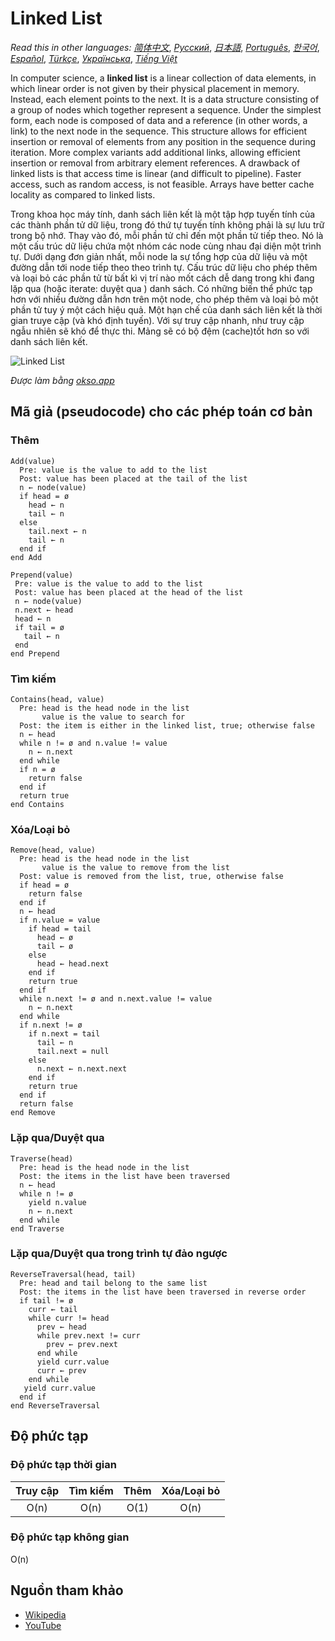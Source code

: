 # Linked List

_Read this in other languages:_
[_简体中文_](README.zh-CN.md),
[_Русский_](README.ru-RU.md),
[_日本語_](README.ja-JP.md),
[_Português_](README.pt-BR.md),
[_한국어_](README.ko-KR.md),
[_Español_](README.es-ES.md),
[_Türkçe_](README.tr-TR.md),
[_Українська_](README.uk-UA.md),
[_Tiếng Việt_](README.vi-VN.md)

In computer science, a **linked list** is a linear collection
of data elements, in which linear order is not given by
their physical placement in memory. Instead, each
element points to the next. It is a data structure
consisting of a group of nodes which together represent
a sequence. Under the simplest form, each node is
composed of data and a reference (in other words,
a link) to the next node in the sequence. This structure
allows for efficient insertion or removal of elements
from any position in the sequence during iteration.
More complex variants add additional links, allowing
efficient insertion or removal from arbitrary element
references. A drawback of linked lists is that access
time is linear (and difficult to pipeline). Faster
access, such as random access, is not feasible. Arrays
have better cache locality as compared to linked lists.

Trong khoa học máy tính, danh sách liên kết là một tập hợp tuyến tính của các
thành phần tử dữ liệu, trong đó thứ tự tuyến tính không phải là sự lưu trữ trong bộ nhớ. 
Thay vào đó, mỗi phần tử chỉ đến một phần tử tiếp theo. Nó là một cấu trúc dữ liệu 
chứa một nhóm các node cùng nhau đại diện một trình tự. Dưới dạng đơn giản nhất,
mỗi node la sự tổng hợp  của dữ liệu và một đường dẫn tới node tiếp theo theo trình tự. 
Cấu trúc dữ liệu cho phép thêm và loại bỏ các phần tử từ bất kì vị trí nào mốt cách
dễ dang trong khi đang lặp qua (hoặc iterate: duyệt qua ) danh sách.
Có những biến thể phức tạp hơn với nhiều đường dẫn hơn trên một node,
cho phép thêm và loại bỏ một phần tử tuy ý một cách hiệu quả.
Một hạn chế của danh sách liên kết là thời gian truye cập (và khó định tuyến). 
Với sự truy cập nhanh, như truy cập ngẫu nhiên sẽ khó để thực thi.
Mảng sẽ có bộ đệm (cache)tốt hơn so với danh sách liên kết.

![Linked List](./images/linked-list.jpeg)

*Được làm bằng [okso.app](https://okso.app)*

## Mã giả (pseudocode) cho các phép toán cơ bản

### Thêm

```text
Add(value)
  Pre: value is the value to add to the list
  Post: value has been placed at the tail of the list
  n ← node(value)
  if head = ø
    head ← n
    tail ← n
  else
    tail.next ← n
    tail ← n
  end if
end Add
```

```text
Prepend(value)
 Pre: value is the value to add to the list
 Post: value has been placed at the head of the list
 n ← node(value)
 n.next ← head
 head ← n
 if tail = ø
   tail ← n
 end
end Prepend
```

### Tìm kiếm

```text
Contains(head, value)
  Pre: head is the head node in the list
       value is the value to search for
  Post: the item is either in the linked list, true; otherwise false
  n ← head
  while n != ø and n.value != value
    n ← n.next
  end while
  if n = ø
    return false
  end if
  return true
end Contains
```

### Xóa/Loại bỏ

```text
Remove(head, value)
  Pre: head is the head node in the list
       value is the value to remove from the list
  Post: value is removed from the list, true, otherwise false
  if head = ø
    return false
  end if
  n ← head
  if n.value = value
    if head = tail
      head ← ø
      tail ← ø
    else
      head ← head.next
    end if
    return true
  end if
  while n.next != ø and n.next.value != value
    n ← n.next
  end while
  if n.next != ø
    if n.next = tail
      tail ← n
      tail.next = null
    else
      n.next ← n.next.next
    end if
    return true
  end if
  return false
end Remove
```

### Lặp qua/Duyệt qua

```text
Traverse(head)
  Pre: head is the head node in the list
  Post: the items in the list have been traversed
  n ← head
  while n != ø
    yield n.value
    n ← n.next
  end while
end Traverse
```

### Lặp qua/Duyệt qua trong trình tự đảo ngược

```text
ReverseTraversal(head, tail)
  Pre: head and tail belong to the same list
  Post: the items in the list have been traversed in reverse order
  if tail != ø
    curr ← tail
    while curr != head
      prev ← head
      while prev.next != curr
        prev ← prev.next
      end while
      yield curr.value
      curr ← prev
    end while
   yield curr.value
  end if
end ReverseTraversal
```

## Độ phức tạp

### Độ phức tạp thời gian

| Truy cập    | Tìm kiếm    | Thêm      | Xóa/Loại bỏ  |
| :---------: | :---------: | :-------: | :----------: |
| O(n)        | O(n)        | O(1)      | O(n)         |

### Độ phức tạp không gian

O(n)

## Nguồn tham khảo

- [Wikipedia](https://en.wikipedia.org/wiki/Linked_list)
- [YouTube](https://www.youtube.com/watch?v=njTh_OwMljA&index=2&t=1s&list=PLLXdhg_r2hKA7DPDsunoDZ-Z769jWn4R8)
